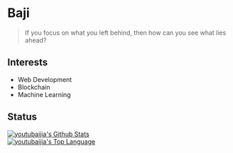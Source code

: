 # Baji



> If you focus on what you left behind, then how can you see what lies ahead?

## Interests

- Web Development
- Blockchain
- Machine Learning


## Status

<a href="#stats" align="center">
    <img align="center" alt="youtubaijia's Github Stats" src="https://github-readme-stats.anuraghazra1.vercel.app/api?username=youtubaijia&count_private=true&show_icons=true&include_all_commits=true&theme=great-gatsby" />
</a>
<br />

<a href="#languages" align="center">
    <img align="center" alt="youtubaijia's Top Language" src="https://github-readme-stats.anuraghazra1.vercel.app/api/top-langs/?username=youtubaijia&langs_count=10&layout=compact&theme=great-gatsby" />
</a>
<br />
